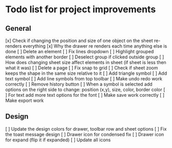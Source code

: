 # Todo list for project improvements

## General

[x] Check if changing the position and size of one object on the sheet re-renders everything
[x] Why the drawer re renders each time anything else is done
[ ] Delete an element
[ ] Fix lines dropdown
[ ] Highlight grouped elements with another border
[ ] Deselect group if clicked outside group
[ ] How does changing sheet size affect elements in sheet (if sheet is less then what it was)
[ ] Delete a page
[ ] Fix snap to grid
[ ] Check if sheet zoom keeps the shape in the same size relative to it
[ ] Add triangle symbol
[ ] Add text symbol
[ ] Add line symbols from top toolbar
[ ] Make undo redo work correctly
[ ] Remove history button
[ ] When a symbol  is selected add options on the right side to change: position (x,y), size, color, border color
[ ] For text add more text options for the font
[ ] Make save work correctly
[ ] Make export work

## Design

[ ] Update the design colors for drawer, toolbar row and sheet options
[ ] Fix the toast message design
[ ] Drawer icon for condensed fix
[ ] Drawer icon for expand (flip it if expanded)
[ ] Update all icons
